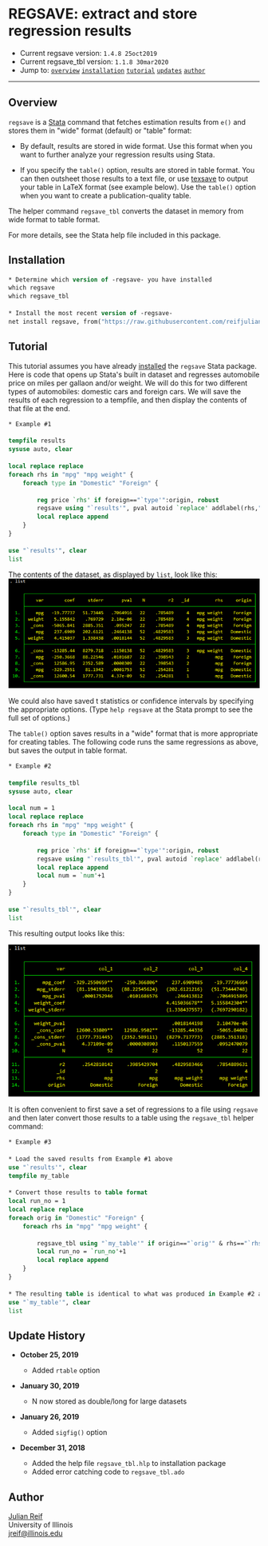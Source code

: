 # REGSAVE: extract and store regression results

- Current regsave version: `1.4.8 25oct2019`
- Current regsave_tbl version: `1.1.8 30mar2020`
- Jump to:  [`overview`](#overview) [`installation`](#installation) [`tutorial`](#tutorial) [`updates`](#update-history) [`author`](#author)

-----------

## Overview

`regsave` is a [Stata](http://www.stata.com) command that fetches estimation results from `e()` and stores them in "wide" format (default) or "table" format:

- By default, results are stored in wide format. Use this format when you want to further analyze your regression results using Stata.

- If you specify the `table()` option, results are stored in table format.  You can then outsheet those results to a text file, or use [texsave](https://github.com/reifjulian/texsave) to output your table in LaTeX format (see example below). Use the `table()` option when you want to create a publication-quality table.

The helper command `regsave_tbl` converts the dataset in memory from wide format to table format.

For more details, see the Stata help file included in this package.

## Installation

```stata
* Determine which version of -regsave- you have installed
which regsave
which regsave_tbl

* Install the most recent version of -regsave-
net install regsave, from("https://raw.githubusercontent.com/reifjulian/regsave/master") replace
```

## Tutorial

This tutorial assumes you have already [installed](#installation) the `regsave` Stata package. Here is code that opens up Stata's built in dataset and regresses automobile price on miles per gallaon and/or weight. We will do this for two different types of automobiles: domestic cars and foreign cars. We will save the results of each regression to a tempfile, and then display the contents of that file at the end.

```stata
* Example #1

tempfile results
sysuse auto, clear

local replace replace
foreach rhs in "mpg" "mpg weight" {
	foreach type in "Domestic" "Foreign" {
	
		reg price `rhs' if foreign=="`type'":origin, robust
		regsave using "`results'", pval autoid `replace' addlabel(rhs,"`rhs'",origin,"`type'") 
		local replace append
	}
}

use "`results'", clear
list
```

The contents of the dataset, as displayed by `list`, look like this:
![Stata regsave output](images/stata_regsave_list.png)

We could also have saved t statistics or confidence intervals by specifying the appropriate options. (Type `help regsave` at the Stata prompt to see the full set of options.)

The `table()` option saves results in a "wide" format that is more appropriate for creating tables. The following code runs the same regressions as above, but saves the output in table format.

```stata
* Example #2

tempfile results_tbl
sysuse auto, clear

local num = 1
local replace replace
foreach rhs in "mpg" "mpg weight" {
	foreach type in "Domestic" "Foreign" {
	
		reg price `rhs' if foreign=="`type'":origin, robust
		regsave using "`results_tbl'", pval autoid `replace' addlabel(rhs,"`rhs'",origin,"`type'") table(col_`num', asterisk(5 1) parentheses(stderr))
		local replace append
		local num = `num'+1
	}
}

use "`results_tbl'", clear
list
```

This resulting output looks like this:

![Stata regsave table output](images/stata_regsave_tbl_list.png)

It is often convenient to first save a set of regressions to a file using `regsave` and then later convert those results to a table using the `regsave_tbl` helper command:

```stata
* Example #3

* Load the saved results from Example #1 above
use "`results'", clear
tempfile my_table

* Convert those results to table format
local run_no = 1
local replace replace
foreach orig in "Domestic" "Foreign" {
	foreach rhs in "mpg" "mpg weight" {
		
		regsave_tbl using "`my_table'" if origin=="`orig'" & rhs=="`rhs'", name(col`run_no') asterisk(5 1) parentheses(stderr) `replace'
		local run_no = `run_no'+1
		local replace append
	}
}

* The resulting table is identical to what was produced in Example #2 above
use "`my_table'", clear
list
```

## Update History
  
* **October 25, 2019**
  - Added `rtable` option
  
* **January 30, 2019**
  - N now stored as double/long for large datasets

* **January 26, 2019**
  - Added `sigfig()` option

* **December 31, 2018**
  - Added the help file `regsave_tbl.hlp` to installation package
  - Added error catching code to `regsave_tbl.ado`


## Author

[Julian Reif](http://www.julianreif.com)
<br>University of Illinois
<br>jreif@illinois.edu
